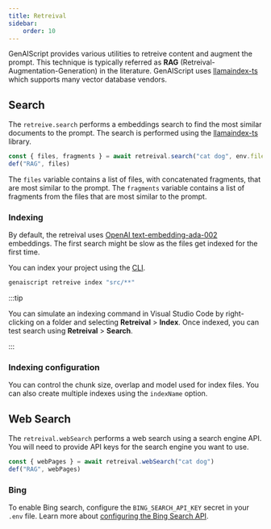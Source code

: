 ```yaml
---
title: Retreival
sidebar:
    order: 10
---
```


GenAIScript provides various utilities to retreive content and augment the prompt. This technique is typically referred as **RAG** (Retreival-Augmentation-Generation) in the literature. GenAIScript uses [llamaindex-ts](https://ts.llamaindex.ai/api/classes/VectorIndexRetriever) which supports many vector database vendors.

## Search

The `retreive.search` performs a embeddings search to find the most similar documents to the prompt. The search is performed using the [llamaindex-ts](https://ts.llamaindex.ai/api/classes/VectorIndexRetriever) library.

```js
const { files, fragments } = await retreival.search("cat dog", env.files)
def("RAG", files)
```

The `files` variable contains a list of files, with concatenated fragments, that are most similar to the prompt. The `fragments` variable contains a list of fragments from the files that are most similar to the prompt.

### Indexing

By default, the retreival uses [OpenAI text-embedding-ada-002](https://ts.llamaindex.ai/modules/embeddings/) embeddings. The first search might be slow as the files get indexed for the first time.

You can index your project using the [CLI](/genaiscript/reference/cli).

```sh
genaiscript retreive index "src/**"
```

:::tip

You can simulate an indexing command in Visual Studio Code by right-clicking on a folder and selecting **Retreival** > **Index**. Once indexed, you can test search using **Retreival** > **Search**.

:::

### Indexing configuration

You can control the chunk size, overlap and model used for index files. You can also create multiple indexes using the `indexName` option.

## Web Search

The `retreival.webSearch` performs a web search using a search engine API. You will need to provide API keys for the search engine you want to use.

```js
const { webPages } = await retreival.webSearch("cat dog")
def("RAG", webPages)
```

### Bing

To enable Bing search, configure the `BING_SEARCH_API_KEY` secret in your `.env` file. Learn more about [configuring the Bing Search API](https://www.microsoft.com/en-us/bing/apis/bing-web-search-api).
